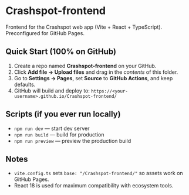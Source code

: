 # Crashspot-frontend

Frontend for the Crashspot web app (Vite + React + TypeScript). Preconfigured for GitHub Pages.

## Quick Start (100% on GitHub)

1. Create a repo named **Crashspot-frontend** on your GitHub.
2. Click **Add file → Upload files** and drag in the *contents* of this folder.
3. Go to **Settings → Pages**, set **Source** to **GitHub Actions**, and keep defaults.
4. GitHub will build and deploy to: `https://<your-username>.github.io/Crashspot-frontend/`

## Scripts (if you ever run locally)
- `npm run dev` — start dev server
- `npm run build` — build for production
- `npm run preview` — preview the production build

## Notes
- `vite.config.ts` sets `base: "/Crashspot-frontend/"` so assets work on GitHub Pages.
- React 18 is used for maximum compatibility with ecosystem tools.
